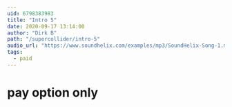 ```yaml
---
uid: 6798383983
title: "Intro 5"
date: 2020-09-17 13:14:00
author: "Dirk B"
path: "/supercollider/intro-5"
audio_url: "https://www.soundhelix.com/examples/mp3/SoundHelix-Song-1.mp3"
tags:
  - paid
---
```


# pay option only
